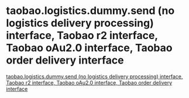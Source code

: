 # taobao.logistics.dummy.send (no logistics delivery processing) interface, Taobao r2 interface, Taobao oAu2.0 interface, Taobao order delivery interface
[taobao.logistics.dummy.send (no logistics delivery processing) interface, Taobao r2 interface, Taobao oAu2.0 interface, Taobao order delivery interface](https://aiwithcloud.com/2022/09/16/taobao-logistics-dummy-send_no_logistics_delivery_processing_interface_taobao_r2_interface_taobao_oau2-0_interface_taobao_order_delivery_interface/)